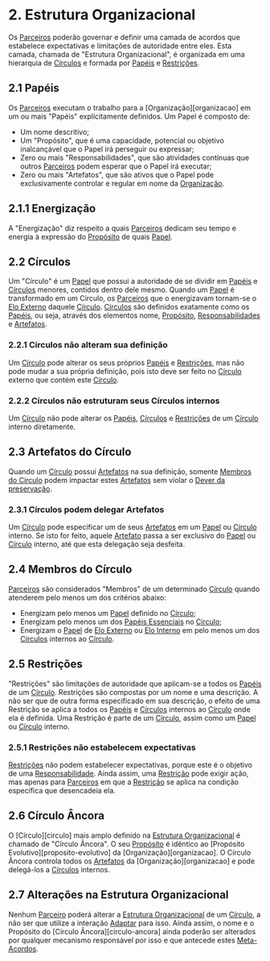 # 2. <span id="estrutura-organizacional">Estrutura Organizacional</span>

Os [Parceiros][parceiros] poderão governar e definir uma camada de acordos que estabelece expectativas e limitações de autoridade entre eles. Esta camada, chamada de "Estrutura Organizacional", é organizada em uma hierarquia de [Círculos][circulos] e formada por [Papéis][papeis] e [Restrições][restricoes].

## 2.1 <span id="papeis">Papéis</span>

Os [Parceiros][parceiros] executam o trabalho para a [Organização][organizacao] em um ou mais "Papéis" explicitamente definidos. Um Papel é composto de:

* Um nome descritivo;
* Um "Propósito", que é uma capacidade, potencial ou objetivo inalcançável que o Papel irá perseguir ou expressar;
* Zero ou mais "Responsabilidades", que são atividades contínuas que outros [Parceiros][parceiros] podem esperar que o Papel irá executar;
* Zero ou mais "Artefatos", que são ativos que o Papel pode exclusivamente controlar e regular em nome da [Organização](organizacao.md).

## 2.1.1 <span id="energizacao">Energização</span>

A "Energização" diz respeito a quais [Parceiros][parceiros] dedicam seu tempo e energia à expressão do [Propósito][papeis] de quais [Papel][papeis].

## 2.2 <span id="circulos">Círculos</span>

Um "Círculo" é um [Papel][papeis] que possui a autoridade de se dividir em [Papéis][papeis] e [Círculos][circulos] menores, contidos dentro dele mesmo. Quando um [Papel][papeis] é transformado em um Círculo, os [Parceiros][parceiros] que o energizavam tornam-se o [Elo Externo][elo-externo] daquele [Círculo][circulos]. [Círculos][circulos] são definidos exatamente como os [Papéis][papeis], ou seja, através dos elementos nome, [Propósito][papeis], [Responsabilidades][papeis] e [Artefatos][papeis].

### 2.2.1 <span id="circulos-nao-alteram-sua-definicao">Círculos não alteram sua definição</span>

Um [Círculo][circulos] pode alterar os seus próprios [Papéis][papeis] e [Restrições][restricoes], mas não pode mudar a sua própria definição, pois isto deve ser feito no [Círculo][circulos] externo que contém este [Círculo][circulos].

### 2.2.2 <span id="circulos-nao-estruturam-seus-circulos-internos">Círculos não estruturam seus Círculos internos</span>

Um [Círculo][circulos] não pode alterar os [Papéis][papeis], [Círculos][circulos] e [Restrições][restricoes] de um [Círculo][circulos] interno diretamente.

## 2.3 <span id="artefatos-do-circulo">Artefatos do Círculo</span>

Quando um [Círculo][circulos] possui [Artefatos][papeis] na sua definição, somente [Membros do Círculo][membros-do-circulo] podem impactar estes [Artefatos][papeis] sem violar o [Dever da preservação][dever-da-preservacao].

### 2.3.1 <span id="circulos-podem-delegar-artefatos">Círculos podem delegar Artefatos</span>

Um [Círculo][circulos] pode especificar um de seus [Artefatos][papeis] em um [Papel][papeis] ou [Círculo][circulos] interno. Se isto for feito, aquele [Artefato][papeis] passa a ser exclusivo do [Papel][papeis] ou [Círculo][circulos] interno, até que esta delegação seja desfeita.

## 2.4 <span id="membros-do-circulo">Membros do Círculo</span>

[Parceiros][parceiros] são considerados "Membros" de um determinado [Círculo][circulos] quando atenderem pelo menos um dos critérios abaixo:

* Energizam pelo menos um [Papel][papeis] definido no [Círculo][circulos];
* Energizam pelo menos um dos [Papéis Essenciais](papeis-essenciais.md) no [Círculo][circulos];
* Energizam o [Papel][papeis] de [Elo Externo][elo-externo] ou [Elo Interno][elo-interno] em pelo menos um dos [Círculos][circulos] internos ao [Círculo][circulos].

## 2.5 <span id="restricoes">Restrições</span>

"Restrições" são limitações de autoridade que aplicam-se a todos os [Papéis][papeis] de um [Círculo][circulos]. Restrições são compostas por um nome e uma descrição. A não ser que de outra forma especificado em sua descrição, o efeito de uma Restrição se aplica a todos os [Papéis][papeis] e [Círculos][circulos] internos ao [Círculo][circulos] onde ela é definida. Uma Restrição é parte de um [Círculo][circulos], assim como um [Papel][papeis] ou [Círculo][circulos] interno.

### 2.5.1 <span id="restricoes-nao-estabelecem-expectativas">Restrições não estabelecem expectativas</span>

[Restrições][restricoes] não podem estabelecer expectativas, porque este é o objetivo de uma [Responsabilidade][papeis]. Ainda assim, uma [Restrição][restricoes] pode exigir ação, mas apenas para [Parceiros][parceiros] em que a [Restrição][restricoes] se aplica na condição específica que desencadeia ela.

## 2.6 Círculo Âncora

O [Círculo][circulo] mais amplo definido na [Estrutura Organizacional][estrutura-organizacional] é chamado de "Círculo Âncora". O seu  [Propósito][papeis] é idêntico ao [Propósito Evolutivo][proposito-evolutivo] da [Organização][organizacao]. O Círculo Âncora controla todos os [Artefatos][papeis] da [Organização][organizacao] e pode delegá-los a [Círculos][circulos] internos.

## 2.7 Alterações na Estrutura Organizacional

Nenhum [Parceiro][parceiros] poderá alterar a [Estrutura Organizacional][estrutura-organizacional] de um [Círculo][circulos], a não ser que utilize a interação [Adaptar][adaptar] para isso. Ainda assim, o nome e o Propósito do [Círculo Âncora][circulo-ancora] ainda poderão ser alterados por qualquer mecanismo responsável por isso e que antecede estes [Meta-Acordos][meta-acordos].

[meta-acordos]: README.md
[parceiros]: organizacao.md#parceiros
[circulos]: #circulos
[papeis]: #papeis
[restricoes]: #restricoes
[adaptar]: interacoes.md#adaptar
[estrutura-organizacional]: #estrutura-organizacional
[elo-externo]: papeis-essenciais.md#elo-externo
[elo-interno]: papeis-essenciais.md#elo-interno
[membros-do-circulo]: #membros-do-circulo
[dever-da-preservacao]: direitos-e-deveres.md#dever-da-preservacao

